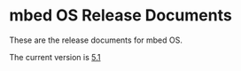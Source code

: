 # mbed OS Release Documents

These are the release documents for mbed OS.

The current version is [5.1](5_1/release.md)
